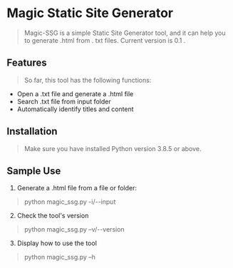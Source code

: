 # Magic Static Site Generator
> Magic-SSG is a simple Static Site Generator tool, and it can help you to generate .html from . txt files. Current version is 0.1 . 
## Features
> So far, this tool has the following functions:
* Open a .txt file and generate a .html file
* Search .txt file from input folder
* Automatically identify titles and content 
## Installation
> Make sure you have installed Python version 3.8.5 or above.
## Sample Use
1. Generate a .html file from a file or folder:
>   python magic_ssg.py -i/--input <file name or folder name>
  
2. Check the tool's version
>   python magic_ssg.py –v/--version
  
3. Display how to use the tool
>   python magic_ssg.py –h
